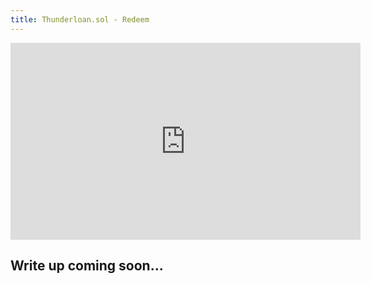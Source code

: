 ```yaml
---
title: Thunderloan.sol - Redeem
---
```


<iframe width="560" height="315" src="https://youtu.be/fDVny7SU1vw" title="YouTube video player" frameborder="0" allow="accelerometer; autoplay; clipboard-write; encrypted-media; gyroscope; picture-in-picture; web-share" allowfullscreen></iframe>

## Write up coming soon...

